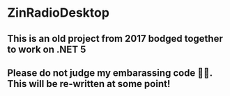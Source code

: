 # ZinRadioDesktop

## This is an old project from 2017 bodged together to work on .NET 5

## Please do not judge my embarassing code 🤗😯. This will be re-written at some point!
